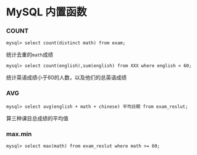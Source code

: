 # MySQL 内置函数

### COUNT

```mysql
mysql> select count(distinct math) from exam;
```

统计去重的`math`成绩

```mysql
mysql> select count(english),sum(english) from XXX where english < 60;
```

统计英语成绩小于60的人数，以及他们的总英语成绩

### AVG

```mysql
mysql> select avg(english + math + chinese) 平均日期 from exam_reslut;
```

算三种课目总成绩的平均值

### max.min

```mysql
mysql> select max(math) from exam_reslut where math >= 60;
```



